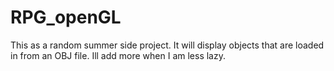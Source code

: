 # RPG_openGL
This as a random summer side project.
It will display objects that are loaded in from an OBJ file.
Ill add more when I am less lazy.

